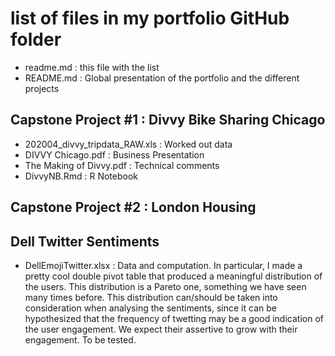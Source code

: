 # list of files in my portfolio GitHub folder

- readme.md : this file with the list
- README.md : Global presentation of the portfolio and the different projects

## Capstone Project #1 : Divvy Bike Sharing Chicago
- 202004_divvy_tripdata_RAW.xls : Worked out data
- DIVVY Chicago.pdf : Business Presentation
- The Making of Divvy.pdf : Technical comments
- DivvyNB.Rmd : R Notebook

## Capstone Project #2 : London Housing


## Dell Twitter Sentiments
- DellEmojiTwitter.xlsx : Data and computation. In particular, I made a pretty cool double pivot table  that produced a meaningful distribution of the users. This distribution is a Pareto one, something we have seen many times before. This distribution can/should be taken into consideration when analysing the sentiments, since it can be hypothesized that the frequency of twetting may be a good indication of the user engagement. We expect their assertive to grow with their engagement. To be tested.
